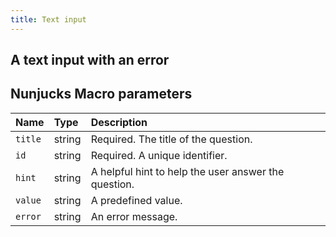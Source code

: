 ```yaml
---
title: Text input
---
```

<example url="/kanga/example/forms/textInput" height='200'>

## A text input with an error
<example url="/kanga/example/forms/textInput-error" height='200'>

## Nunjucks Macro parameters

| Name | Type | Description |
| :-- | :-- | :-- |
| `title` | string | Required. The title of the question. |
| `id` | string | Required. A unique identifier. |
| `hint` | string | A helpful hint to help the user answer the question. |
| `value` | string | A predefined value. |
| `error` | string | An error message. |